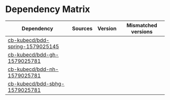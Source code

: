 # Dependency Matrix

Dependency | Sources | Version | Mismatched versions
---------- | ------- | ------- | -------------------
[cb-kubecd/bdd-spring-1579025145](https://github.com/cb-kubecd/bdd-spring-1579025145.git) |  | []() | 
[cb-kubecd/bdd-gh-1579025781](https://github.com/cb-kubecd/bdd-gh-1579025781.git) |  | []() | 
[cb-kubecd/bdd-nh-1579025781](https://github.com/cb-kubecd/bdd-nh-1579025781.git) |  | []() | 
[cb-kubecd/bdd-sbhg-1579025781](https://github.com/cb-kubecd/bdd-sbhg-1579025781.git) |  | []() | 
